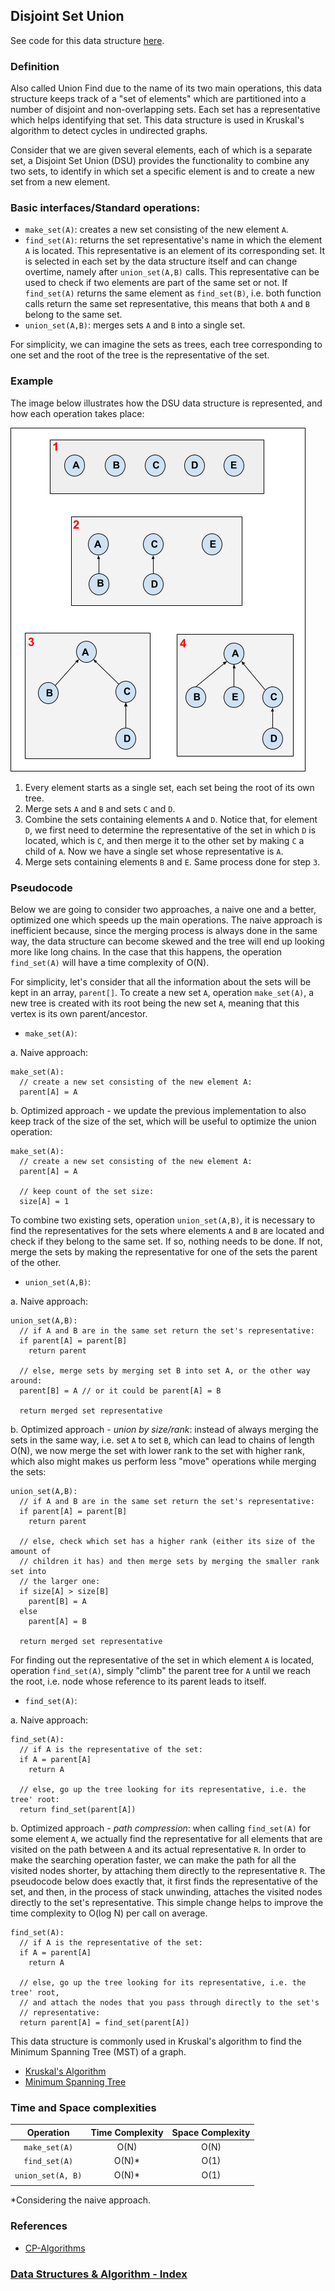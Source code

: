 ## Disjoint Set Union

See code for this data structure [here](/DataStructures/Disjoint%20Set/dsu.js).

### Definition

Also called Union Find due to the name of its two main operations, this data structure keeps track of a "set of elements" which are partitioned into a number of disjoint and non-overlapping sets. Each set has a representative which helps identifying that set. This data structure is used in Kruskal's algorithm to detect cycles in undirected graphs.

Consider that we are given several elements, each of which is a separate set, a Disjoint Set Union (DSU) provides the functionality to combine any two sets, to identify in which set a specific element is and to create a new set from a new element.

### Basic interfaces/Standard operations:

- `make_set(A)`: creates a new set consisting of the new element `A`.
- `find_set(A)`: returns the set representative's name in which the element `A` is located. This representative is an element of its corresponding set. It is selected in each set by the data structure itself and can change overtime, namely after `union_set(A,B)` calls. This representative can be used to check if two elements are part of the same set or not. If `find_set(A)` returns the same element as `find_set(B)`, i.e. both function calls return the same set representative, this means that both `A` and `B` belong to the same set.
- `union_set(A,B)`: merges sets `A` and `B` into a single set.

For simplicity, we can imagine the sets as trees, each tree corresponding to one set and the root of the tree is the representative of the set.

### Example

The image below illustrates how the DSU data structure is represented, and how each operation takes place:

![dsu](../../resources/img/disjoint-set-union.png)

1. Every element starts as a single set, each set being the root of its own tree.
2. Merge sets `A` and `B` and sets `C` and `D`.
3. Combine the sets containing elements `A` and `D`. Notice that, for element `D`, we first need to determine the representative of the set in which `D` is located, which is `C`, and then merge it to the other set by making `C` a child of `A`. Now we have a single set whose representative is `A`.
4. Merge sets containing elements `B` and `E`. Same process done for step `3`.

### Pseudocode

Below we are going to consider two approaches, a naive one and a better, optimized one which speeds up the main operations. The naive approach is inefficient because, since the merging process is always done in the same way, the data structure can become skewed and the tree will end up looking more like long chains. In the case that this happens, the operation `find_set(A)` will have a time complexity of O(N).

For simplicity, let's consider that all the information about the sets will be kept in an array, `parent[]`. To create a new set `A`, operation `make_set(A)`, a new tree is created with its root being the new set `A`, meaning that this vertex is its own parent/ancestor.

- `make_set(A)`:

a. Naive approach:

```
make_set(A):
  // create a new set consisting of the new element A:
  parent[A] = A
```

b. Optimized approach - we update the previous implementation to also keep track of the size of the set, which will be useful to optimize the union operation:

```
make_set(A):
  // create a new set consisting of the new element A:
  parent[A] = A

  // keep count of the set size:
  size[A] = 1
```

To combine two existing sets, operation `union_set(A,B)`, it is necessary to find the representatives for the sets where elements `A` and `B` are located and check if they belong to the same set. If so, nothing needs to be done. If not, merge the sets by making the representative for one of the sets the parent of the other.

- `union_set(A,B)`:

a. Naive approach:

```
union_set(A,B):
  // if A and B are in the same set return the set's representative:
  if parent[A] = parent[B]
    return parent

  // else, merge sets by merging set B into set A, or the other way around:
  parent[B] = A // or it could be parent[A] = B

  return merged set representative

```

b. Optimized approach - _union by size/rank_: instead of always merging the sets in the same way, i.e. set `A` to set `B`, which can lead to chains of length O(N), we now merge the set with lower rank to the set with higher rank, which also might makes us perform less "move" operations while merging the sets:

```
union_set(A,B):
  // if A and B are in the same set return the set's representative:
  if parent[A] = parent[B]
    return parent

  // else, check which set has a higher rank (either its size of the amount of
  // children it has) and then merge sets by merging the smaller rank set into
  // the larger one:
  if size[A] > size[B]
    parent[B] = A
  else
    parent[A] = B

  return merged set representative

```

For finding out the representative of the set in which element `A` is located, operation `find_set(A)`, simply "climb" the parent tree for `A` until we reach the root, i.e. node whose reference to its parent leads to itself.

- `find_set(A)`:

a. Naive approach:

```
find_set(A):
  // if A is the representative of the set:
  if A = parent[A]
    return A

  // else, go up the tree looking for its representative, i.e. the tree' root:
  return find_set(parent[A])
```

b. Optimized approach - _path compression_: when calling `find_set(A)` for some element `A`, we actually find the representative for all elements that are visited on the path between `A` and its actual representative `R`. In order to make the searching operation faster, we can make the path for all the visited nodes shorter, by attaching them directly to the representative `R`. The pseudocode below does exactly that, it first finds the representative of the set, and then, in the process of stack unwinding, attaches the visited nodes directly to the set's representative. This simple change helps to improve the time complexity to O(log N) per call on average.

```
find_set(A):
  // if A is the representative of the set:
  if A = parent[A]
    return A

  // else, go up the tree looking for its representative, i.e. the tree' root,
  // and attach the nodes that you pass through directly to the set's
  // representative:
  return parent[A] = find_set(parent[A])
```

This data structure is commonly used in Kruskal's algorithm to find the Minimum Spanning Tree (MST) of a graph.

- [Kruskal's Algorithm](/Algorithms/Minimum%20Spanning%20Tree/Kruskal/README.md)
- [Minimum Spanning Tree](/DataStructures/Graphs/Minimum%20Spanning%20Tree/README.md)

### Time and Space complexities

|     Operation     | Time Complexity | Space Complexity |
| :---------------: | :-------------: | :--------------: |
|   `make_set(A)`   |      O(N)       |       O(N)       |
|   `find_set(A)`   |     O(N)\*      |       O(1)       |
| `union_set(A, B)` |     O(N)\*      |       O(1)       |
|                   |                 |                  |

\*Considering the naive approach.

### References

- [CP-Algorithms](https://cp-algorithms.com/data_structures/disjoint_set_union.html)

### [Data Structures & Algorithm - Index](../../../README.md)
